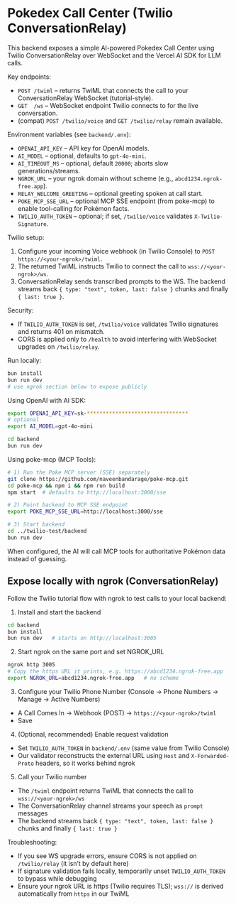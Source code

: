# Pokedex Call Center (Twilio ConversationRelay)

This backend exposes a simple AI-powered Pokedex Call Center using Twilio ConversationRelay over WebSocket and the Vercel AI SDK for LLM calls.

Key endpoints:

- `POST /twiml` – returns TwiML that connects the call to your ConversationRelay WebSocket (tutorial-style).
- `GET  /ws` – WebSocket endpoint Twilio connects to for the live conversation.
- (compat) `POST /twilio/voice` and `GET /twilio/relay` remain available.

Environment variables (see `backend/.env`):

- `OPENAI_API_KEY` – API key for OpenAI models.
- `AI_MODEL` – optional, defaults to `gpt-4o-mini`.
- `AI_TIMEOUT_MS` – optional, default `20000`; aborts slow generations/streams.
- `NGROK_URL` – your ngrok domain without scheme (e.g., `abcd1234.ngrok-free.app`).
- `RELAY_WELCOME_GREETING` – optional greeting spoken at call start.
- `POKE_MCP_SSE_URL` – optional MCP SSE endpoint (from poke-mcp) to enable tool-calling for Pokémon facts.
- `TWILIO_AUTH_TOKEN` – optional; if set, `/twilio/voice` validates `X-Twilio-Signature`.

Twilio setup:

1. Configure your incoming Voice webhook (in Twilio Console) to `POST` `https://<your-ngrok>/twiml`.
2. The returned TwiML instructs Twilio to connect the call to `wss://<your-ngrok>/ws`.
3. ConversationRelay sends transcribed prompts to the WS. The backend streams back `{ type: "text", token, last: false }` chunks and finally `{ last: true }`.

Security:

- If `TWILIO_AUTH_TOKEN` is set, `/twilio/voice` validates Twilio signatures and returns 401 on mismatch.
- CORS is applied only to `/health` to avoid interfering with WebSocket upgrades on `/twilio/relay`.

Run locally:

```bash
bun install
bun run dev
# use ngrok section below to expose publicly
```

Using OpenAI with AI SDK:

```bash
export OPENAI_API_KEY=sk-********************************
# optional
export AI_MODEL=gpt-4o-mini

cd backend
bun run dev
```

Using poke-mcp (MCP Tools):

```bash
# 1) Run the Poke MCP server (SSE) separately
git clone https://github.com/naveenbandarage/poke-mcp.git
cd poke-mcp && npm i && npm run build
npm start  # defaults to http://localhost:3000/sse

# 2) Point backend to MCP SSE endpoint
export POKE_MCP_SSE_URL=http://localhost:3000/sse

# 3) Start backend
cd ../twilio-test/backend
bun run dev
```

When configured, the AI will call MCP tools for authoritative Pokémon data instead of guessing.

## Expose locally with ngrok (ConversationRelay)

Follow the Twilio tutorial flow with ngrok to test calls to your local backend:

1. Install and start the backend

```bash
cd backend
bun install
bun run dev   # starts on http://localhost:3005
```

2. Start ngrok on the same port and set NGROK_URL

```bash
ngrok http 3005
# Copy the https URL it prints, e.g. https://abcd1234.ngrok-free.app
export NGROK_URL=abcd1234.ngrok-free.app   # no scheme
```

3. Configure your Twilio Phone Number (Console → Phone Numbers → Manage → Active Numbers)

- A Call Comes In → Webhook (POST) → `https://<your-ngrok>/twiml`
- Save

4. (Optional, recommended) Enable request validation

- Set `TWILIO_AUTH_TOKEN` in `backend/.env` (same value from Twilio Console)
- Our validator reconstructs the external URL using `Host` and `X-Forwarded-Proto` headers, so it works behind ngrok

5. Call your Twilio number

- The `/twiml` endpoint returns TwiML that connects the call to
  `wss://<your-ngrok>/ws`
- The ConversationRelay channel streams your speech as `prompt` messages
- The backend streams back `{ type: "text", token, last: false }` chunks and finally `{ last: true }`

Troubleshooting:

- If you see WS upgrade errors, ensure CORS is not applied on `/twilio/relay` (it isn’t by default here)
- If signature validation fails locally, temporarily unset `TWILIO_AUTH_TOKEN` to bypass while debugging
- Ensure your ngrok URL is https (Twilio requires TLS); `wss://` is derived automatically from `https` in our TwiML
